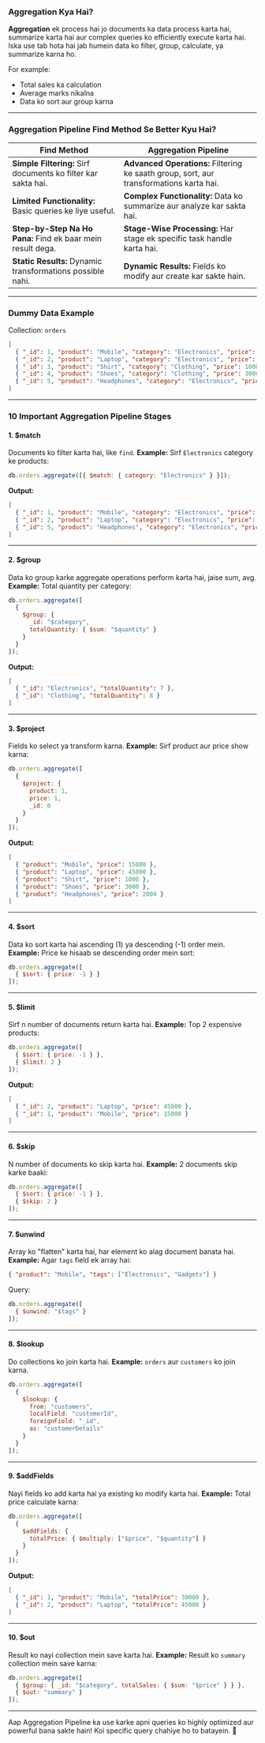 ### **Aggregation Kya Hai?**
**Aggregation** ek process hai jo documents ka data process karta hai, summarize karta hai aur complex queries ko efficiently execute karta hai. Iska use tab hota hai jab humein data ko filter, group, calculate, ya summarize karna ho.

For example:
- Total sales ka calculation
- Average marks nikalna
- Data ko sort aur group karna

---

### **Aggregation Pipeline Find Method Se Better Kyu Hai?**

| **Find Method**                     | **Aggregation Pipeline**                     |
|-------------------------------------|---------------------------------------------|
| **Simple Filtering:** Sirf documents ko filter kar sakta hai. | **Advanced Operations:** Filtering ke saath group, sort, aur transformations karta hai. |
| **Limited Functionality:** Basic queries ke liye useful. | **Complex Functionality:** Data ko summarize aur analyze kar sakta hai. |
| **Step-by-Step Na Ho Pana:** Find ek baar mein result dega. | **Stage-Wise Processing:** Har stage ek specific task handle karta hai. |
| **Static Results:** Dynamic transformations possible nahi. | **Dynamic Results:** Fields ko modify aur create kar sakte hain. |

---

### **Dummy Data Example**
Collection: `orders`
```json
[
  { "_id": 1, "product": "Mobile", "category": "Electronics", "price": 15000, "quantity": 2 },
  { "_id": 2, "product": "Laptop", "category": "Electronics", "price": 45000, "quantity": 1 },
  { "_id": 3, "product": "Shirt", "category": "Clothing", "price": 1000, "quantity": 5 },
  { "_id": 4, "product": "Shoes", "category": "Clothing", "price": 3000, "quantity": 3 },
  { "_id": 5, "product": "Headphones", "category": "Electronics", "price": 2000, "quantity": 4 }
]
```

---

### **10 Important Aggregation Pipeline Stages**

#### **1. $match**
Documents ko filter karta hai, like `find`. 
**Example:** Sirf `Electronics` category ke products:
```javascript
db.orders.aggregate([{ $match: { category: "Electronics" } }]);
```

**Output:**
```json
[
  { "_id": 1, "product": "Mobile", "category": "Electronics", "price": 15000, "quantity": 2 },
  { "_id": 2, "product": "Laptop", "category": "Electronics", "price": 45000, "quantity": 1 },
  { "_id": 5, "product": "Headphones", "category": "Electronics", "price": 2000, "quantity": 4 }
]
```

---

#### **2. $group**
Data ko group karke aggregate operations perform karta hai, jaise sum, avg.
**Example:** Total quantity per category:
```javascript
db.orders.aggregate([
  { 
    $group: { 
      _id: "$category", 
      totalQuantity: { $sum: "$quantity" } 
    } 
  }
]);
```

**Output:**
```json
[
  { "_id": "Electronics", "totalQuantity": 7 },
  { "_id": "Clothing", "totalQuantity": 8 }
]
```

---

#### **3. $project**
Fields ko select ya transform karna.
**Example:** Sirf product aur price show karna:
```javascript
db.orders.aggregate([
  { 
    $project: { 
      product: 1, 
      price: 1, 
      _id: 0 
    } 
  }
]);
```

**Output:**
```json
[
  { "product": "Mobile", "price": 15000 },
  { "product": "Laptop", "price": 45000 },
  { "product": "Shirt", "price": 1000 },
  { "product": "Shoes", "price": 3000 },
  { "product": "Headphones", "price": 2000 }
]
```

---

#### **4. $sort**
Data ko sort karta hai ascending (1) ya descending (-1) order mein.
**Example:** Price ke hisaab se descending order mein sort:
```javascript
db.orders.aggregate([
  { $sort: { price: -1 } }
]);
```

---

#### **5. $limit**
Sirf n number of documents return karta hai.
**Example:** Top 2 expensive products:
```javascript
db.orders.aggregate([
  { $sort: { price: -1 } },
  { $limit: 2 }
]);
```

**Output:**
```json
[
  { "_id": 2, "product": "Laptop", "price": 45000 },
  { "_id": 1, "product": "Mobile", "price": 15000 }
]
```

---

#### **6. $skip**
N number of documents ko skip karta hai.
**Example:** 2 documents skip karke baaki:
```javascript
db.orders.aggregate([
  { $sort: { price: -1 } },
  { $skip: 2 }
]);
```

---

#### **7. $unwind**
Array ko "flatten" karta hai, har element ko alag document banata hai.
**Example:** Agar `tags` field ek array hai:
```json
{ "product": "Mobile", "tags": ["Electronics", "Gadgets"] }
```
Query:
```javascript
db.orders.aggregate([
  { $unwind: "$tags" }
]);
```

---

#### **8. $lookup**
Do collections ko join karta hai.
**Example:** `orders` aur `customers` ko join karna.
```javascript
db.orders.aggregate([
  {
    $lookup: {
      from: "customers",
      localField: "customerId",
      foreignField: "_id",
      as: "customerDetails"
    }
  }
]);
```

---

#### **9. $addFields**
Nayi fields ko add karta hai ya existing ko modify karta hai.
**Example:** Total price calculate karna:
```javascript
db.orders.aggregate([
  { 
    $addFields: { 
      totalPrice: { $multiply: ["$price", "$quantity"] } 
    } 
  }
]);
```

**Output:**
```json
[
  { "_id": 1, "product": "Mobile", "totalPrice": 30000 },
  { "_id": 2, "product": "Laptop", "totalPrice": 45000 }
]
```

---

#### **10. $out**
Result ko nayi collection mein save karta hai.
**Example:** Result ko `summary` collection mein save karna:
```javascript
db.orders.aggregate([
  { $group: { _id: "$category", totalSales: { $sum: "$price" } } },
  { $out: "summary" }
]);
```

---

Aap Aggregation Pipeline ka use karke apni queries ko highly optimized aur powerful bana sakte hain! Koi specific query chahiye ho to batayein. 🙂
